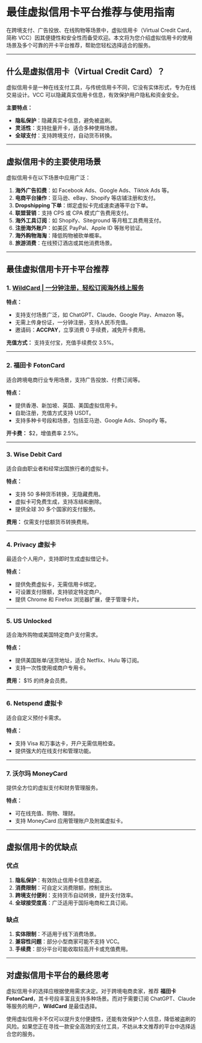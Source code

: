 # 最佳虚拟信用卡平台推荐与使用指南

在跨境支付、广告投放、在线购物等场景中，虚拟信用卡（Virtual Credit Card，简称 VCC）因其便捷性和安全性而备受欢迎。本文将为您介绍虚拟信用卡的使用场景及多个可靠的开卡平台推荐，帮助您轻松选择适合的服务。

---

## 什么是虚拟信用卡（Virtual Credit Card）？

虚拟信用卡是一种在线支付工具，与传统信用卡不同，它没有实体形式，专为在线交易设计。VCC 可以隐藏真实信用卡信息，有效保护用户隐私和资金安全。

**主要特点：**
- **隐私保护**：隐藏真实卡信息，避免被盗刷。
- **灵活性**：支持批量开卡，适合多种使用场景。
- **全球支付**：支持跨境支付，自动货币转换。

---

## 虚拟信用卡的主要使用场景

虚拟信用卡在以下场景中应用广泛：

1. **海外广告扣费**：如 Facebook Ads、Google Ads、Tiktok Ads 等。
2. **电商平台操作**：亚马逊、eBay、Shopify 等店铺注册和支付。
3. **Dropshipping 下单**：绑定虚拟卡完成速卖通等平台下单。
4. **联盟营销**：支持 CPS 或 CPA 模式广告费用支付。
5. **海外工具订阅**：如 Shopify、Siteground 等月租工具费用支付。
6. **注册海外账户**：如美区 PayPal、Apple ID 等账号验证。
7. **海外购物海淘**：降低购物被砍单概率。
8. **旅游消费**：在线预订酒店或其他消费场景。

---

## 最佳虚拟信用卡开卡平台推荐

### 1. [WildCard | 一分钟注册，轻松订阅海外线上服务](https://bit.ly/bewildcard)

**特点：**
- 支持支付场景广泛，如 ChatGPT、Claude、Google Play、Amazon 等。
- 无需上传身份证，一分钟注册，支持人民币充值。
- 邀请码：**ACCPAY**，立享消费 0 手续费，减免开卡费用。

**充值方式：** 支持支付宝，充值手续费仅 3.5%。

---

### 2. **福田卡 FotonCard**

适合跨境电商行业专用场景，支持广告投放、付费订阅等。

**特点：**
- 提供香港、新加坡、英国、美国虚拟信用卡。
- 自助注册，充值方式支持 USDT。
- 支持多种卡号段和场景，包括亚马逊、Google Ads、Shopify 等。

**开卡费：** $2，增值费率 2.5%。

---

### 3. **Wise Debit Card**

适合自由职业者和经常出国旅行者的虚拟卡。

**特点：**
- 支持 50 多种货币转换，无隐藏费用。
- 虚拟卡可免费生成，支持冻结和删除。
- 提供全球 30 多个国家的支付服务。

**费用：** 仅需支付低额货币转换费用。

---

### 4. **Privacy 虚拟卡**

最适合个人用户，支持即时生成虚拟借记卡。

**特点：**
- 提供免费虚拟卡，无需信用卡绑定。
- 可设置支付限额，支持锁定特定商户。
- 提供 Chrome 和 Firefox 浏览器扩展，便于管理卡片。

---

### 5. **US Unlocked**

适合海外购物或美国特定商户支付需求。

**特点：**
- 提供美国账单/送货地址，适合 Netflix、Hulu 等订阅。
- 支持一次性使用或商户专用卡。

**费用：** $15 的终身会员费。

---

### 6. **Netspend 虚拟卡**

适合自定义预付卡需求。

**特点：**
- 支持 Visa 和万事达卡，开户无需信用检查。
- 提供强大的在线支付和管理功能。

---

### 7. **沃尔玛 MoneyCard**

提供全方位的虚拟支付和财务管理服务。

**特点：**
- 可在线充值、购物、理财。
- 支持 MoneyCard 应用管理账户及附属虚拟卡。

---

## 虚拟信用卡的优缺点

### 优点
1. **隐私保护**：有效防止信用卡信息被盗。
2. **消费限制**：可自定义消费限额，控制支出。
3. **跨境支付便利**：支持货币自动转换，提升支付效率。
4. **全球接受度高**：广泛适用于国际电商和工具订阅。

### 缺点
1. **实体限制**：不适用于线下消费场景。
2. **兼容性问题**：部分小型商家可能不支持 VCC。
3. **手续费**：部分平台可能收取较高开卡或充值费用。

---

## 对虚拟信用卡平台的最终思考

虚拟信用卡的选择应根据使用需求决定。对于跨境电商卖家，推荐 **福田卡 FotonCard**，其卡号段丰富且支持多种场景。而对于需要订阅 ChatGPT、Claude 等服务的用户，**WildCard** 是最佳选择。

使用虚拟信用卡不仅可以提升支付便捷性，还能有效保护个人信息，降低被盗刷的风险。如果您正在寻找一款安全高效的支付工具，不妨从本文推荐的平台中选择适合您的服务。
